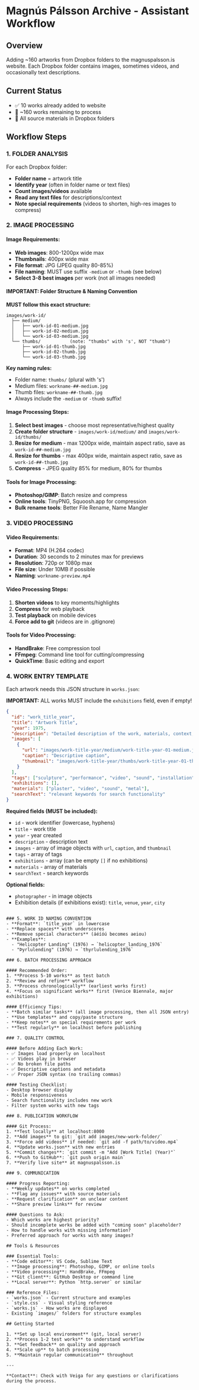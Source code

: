 # Magnús Pálsson Archive - Assistant Workflow

## Overview
Adding ~160 artworks from Dropbox folders to the magnuspalsson.is website. Each Dropbox folder contains images, sometimes videos, and occasionally text descriptions.

## Current Status
- ✅ 10 works already added to website
- 🎯 ~160 works remaining to process
- 📍 All source materials in Dropbox folders

## Workflow Steps

### 1. FOLDER ANALYSIS
For each Dropbox folder:
- **Folder name** = artwork title
- **Identify year** (often in folder name or text files)
- **Count images/videos** available
- **Read any text files** for descriptions/context
- **Note special requirements** (videos to shorten, high-res images to compress)

### 2. IMAGE PROCESSING

#### Image Requirements:
- **Web images**: 800-1200px wide max
- **Thumbnails**: 400px wide max
- **File format**: JPG (JPEG quality 80-85%)
- **File naming**: MUST use suffix `-medium` or `-thumb` (see below)
- **Select 3-8 best images** per work (not all images needed)

#### IMPORTANT: Folder Structure & Naming Convention
**MUST follow this exact structure:**
```
images/work-id/
  ├── medium/
  │   ├── work-id-01-medium.jpg
  │   ├── work-id-02-medium.jpg
  │   └── work-id-03-medium.jpg
  └── thumbs/           (note: "thumbs" with 's', NOT "thumb")
      ├── work-id-01-thumb.jpg
      ├── work-id-02-thumb.jpg
      └── work-id-03-thumb.jpg
```

**Key naming rules:**
- Folder name: `thumbs/` (plural with 's')
- Medium files: `workname-##-medium.jpg`
- Thumb files: `workname-##-thumb.jpg`
- Always include the `-medium` or `-thumb` suffix!

#### Image Processing Steps:
1. **Select best images** - choose most representative/highest quality
2. **Create folder structure** - `images/work-id/medium/` and `images/work-id/thumbs/`
3. **Resize for medium** - max 1200px wide, maintain aspect ratio, save as `work-id-##-medium.jpg`
4. **Resize for thumbs** - max 400px wide, maintain aspect ratio, save as `work-id-##-thumb.jpg`
5. **Compress** - JPEG quality 85% for medium, 80% for thumbs

#### Tools for Image Processing:
- **Photoshop/GIMP**: Batch resize and compress
- **Online tools**: TinyPNG, Squoosh.app for compression
- **Bulk rename tools**: Better File Rename, Name Mangler

### 3. VIDEO PROCESSING

#### Video Requirements:
- **Format**: MP4 (H.264 codec)
- **Duration**: 30 seconds to 2 minutes max for previews
- **Resolution**: 720p or 1080p max
- **File size**: Under 10MB if possible
- **Naming**: `workname-preview.mp4`

#### Video Processing Steps:
1. **Shorten videos** to key moments/highlights
2. **Compress** for web playback
3. **Test playback** on mobile devices
4. **Force add to git** (videos are in .gitignore)

#### Tools for Video Processing:
- **HandBrake**: Free compression tool
- **FFmpeg**: Command line tool for cutting/compressing
- **QuickTime**: Basic editing and export

### 4. WORK ENTRY TEMPLATE

Each artwork needs this JSON structure in `works.json`:

**IMPORTANT:** ALL works MUST include the `exhibitions` field, even if empty!

```json
{
  "id": "work_title_year",
  "title": "Artwork Title",
  "year": 1975,
  "description": "Detailed description of the work, materials, context, and significance. Include any available historical information.",
  "images": [
    {
      "url": "images/work-title-year/medium/work-title-year-01-medium.jpg",
      "caption": "Descriptive caption",
      "thumbnail": "images/work-title-year/thumbs/work-title-year-01-thumb.jpg"
    }
  ],
  "tags": ["sculpture", "performance", "video", "sound", "installation"],
  "exhibitions": [],
  "materials": ["plaster", "video", "sound", "metal"],
  "searchText": "relevant keywords for search functionality"
}
```

**Required fields (MUST be included):**
- `id` - work identifier (lowercase, hyphens)
- `title` - work title
- `year` - year created
- `description` - description text
- `images` - array of image objects with `url`, `caption`, and `thumbnail`
- `tags` - array of tags
- `exhibitions` - array (can be empty `[]` if no exhibitions)
- `materials` - array of materials
- `searchText` - search keywords

**Optional fields:**
- `photographer` - in image objects
- Exhibition details (if exhibitions exist): `title`, `venue`, `year`, `city`
```

### 5. WORK ID NAMING CONVENTION
- **Format**: `title_year` in lowercase
- **Replace spaces** with underscores
- **Remove special characters** (áéíóú becomes aeiou)
- **Examples**:
  - "Helicopter Landing" (1976) → `helicopter_landing_1976`
  - "Þyrlulending" (1976) → `thyrlulending_1976`

### 6. BATCH PROCESSING APPROACH

#### Recommended Order:
1. **Process 5-10 works** as test batch
2. **Review and refine** workflow
3. **Process chronologically** (earliest works first)
4. **Focus on significant works** first (Venice Biennale, major exhibitions)

#### Efficiency Tips:
- **Batch similar tasks** (all image processing, then all JSON entry)
- **Use templates** and copy/paste structure
- **Keep notes** on special requirements per work
- **Test regularly** on localhost before publishing

### 7. QUALITY CONTROL

#### Before Adding Each Work:
- ✅ Images load properly on localhost
- ✅ Videos play in browser
- ✅ No broken file paths
- ✅ Descriptive captions and metadata
- ✅ Proper JSON syntax (no trailing commas)

#### Testing Checklist:
- Desktop browser display
- Mobile responsiveness
- Search functionality includes new work
- Filter system works with new tags

### 8. PUBLICATION WORKFLOW

#### Git Process:
1. **Test locally** at localhost:8000
2. **Add images** to git: `git add images/new-work-folder/`
3. **Force add videos** if needed: `git add -f path/to/video.mp4`
4. **Update works.json** with new entries
5. **Commit changes**: `git commit -m "Add [Work Title] (Year)"`
6. **Push to GitHub**: `git push origin main`
7. **Verify live site** at magnuspalsson.is

### 9. COMMUNICATION

#### Progress Reporting:
- **Weekly updates** on works completed
- **Flag any issues** with source materials
- **Request clarification** on unclear content
- **Share preview links** for review

#### Questions to Ask:
- Which works are highest priority?
- Should incomplete works be added with "coming soon" placeholder?
- How to handle works with missing information?
- Preferred approach for works with many images?

## Tools & Resources

### Essential Tools:
- **Code editor**: VS Code, Sublime Text
- **Image processing**: Photoshop, GIMP, or online tools
- **Video processing**: HandBrake, FFmpeg
- **Git client**: GitHub Desktop or command line
- **Local server**: Python `http.server` or similar

### Reference Files:
- `works.json` - Current structure and examples
- `style.css` - Visual styling reference
- `works.js` - How works are displayed
- Existing `images/` folders for structure examples

## Getting Started

1. **Set up local environment** (git, local server)
2. **Process 1-2 test works** to understand workflow
3. **Get feedback** on quality and approach
4. **Scale up** to batch processing
5. **Maintain regular communication** throughout

---

**Contact**: Check with Veiga for any questions or clarifications during the process.